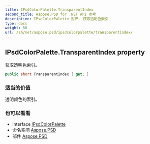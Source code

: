 ```yaml
---
title: IPsdColorPalette.TransparentIndex
second_title: Aspose.PSD for .NET API 参考
description: IPsdColorPalette 财产. 获取透明色索引
type: docs
weight: 50
url: /zh/net/aspose.psd/ipsdcolorpalette/transparentindex/
---
```

## IPsdColorPalette.TransparentIndex property

获取透明色索引。

```csharp
public short TransparentIndex { get; }
```

### 适当的价值

透明颜色的索引。

### 也可以看看

* interface [IPsdColorPalette](../)
* 命名空间 [Aspose.PSD](../../ipsdcolorpalette/)
* 部件 [Aspose.PSD](../../../)


